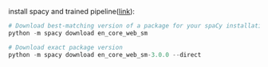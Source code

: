 
install spacy and trained pipeline([link](https://spacy.io/usage/models#production)):
```python
# Download best-matching version of a package for your spaCy installation
python -m spacy download en_core_web_sm

# Download exact package version
python -m spacy download en_core_web_sm-3.0.0 --direct
```